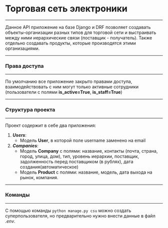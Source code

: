 # Торговая сеть электроники

---

Данное API приложение на базе Django и DRF позволяет создавать объекты-организации разных типов для торговой сети и
выстраивать между ними иерархические связи (поставщик - получатель). Также отдельно создавать продукты, которые производятся этими организациями.

---

### Права доступа

---

По умолчанию все приложение закрыто правами доступа, взаимодействовать с ним могут только
активные сотрудники (пользователи с полями **is_active=True**, **is_staff=True**)

---

### Структура проекта

---

Проект содержит в себе два приложения:

1. ***Users***:
    - Модель **User**, в которой поле username заменено на email
2. ***Companies***:
    - Модель **Company** с полями: название, контакты (почта, страна, город, улица, дом),  тип, уровень иерархии, поставщик, задолженность перед поставщиком (в рублях),  дата создания(автоматическое)
    - Модель **Product** с полями: название, модель, дата выхода на рынок, компания.

---

### Команды

---

С помощью команды ```python manage.py csu``` можно создать суперпользователя, но предварительно нужно внести данные в файл *.env*.